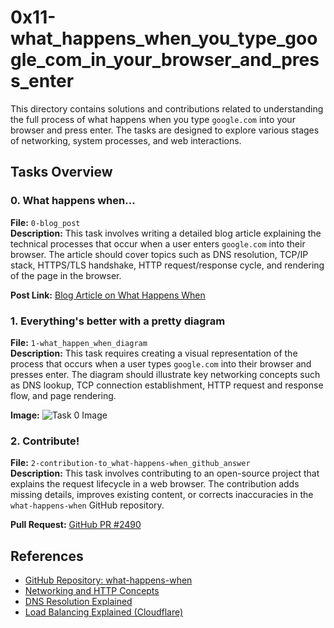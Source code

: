 # 0x11-what\_happens\_when\_you\_type\_google\_com\_in\_your\_browser\_and\_press\_enter

This directory contains solutions and contributions related to understanding the full process of what happens when you type `google.com` into your browser and press enter. The tasks are designed to explore various stages of networking, system processes, and web interactions.

## Tasks Overview

### 0. What happens when...

**File:** `0-blog_post`  
**Description:** This task involves writing a detailed blog article explaining the technical processes that occur when a user enters `google.com` into their browser. The article should cover topics such as DNS resolution, TCP/IP stack, HTTPS/TLS handshake, HTTP request/response cycle, and rendering of the page in the browser.

**Post Link:** [Blog Article on What Happens When](https://www.linkedin.com/posts/adewolegege_activity-7315020264457613312-sAvE?utm_source=share&utm_medium=member_desktop&rcm=ACoAADDNxj8B0nBotVhcKbvS4jiIK-8Ra1_AQfY)  

### 1. Everything's better with a pretty diagram

**File:** `1-what_happen_when_diagram`  
**Description:** This task requires creating a visual representation of the process that occurs when a user types `google.com` into their browser and presses enter. The diagram should illustrate key networking concepts such as DNS lookup, TCP connection establishment, HTTP request and response flow, and page rendering.

**Image:** ![Task 0 Image](https://media.licdn.com/dms/image/v2/D4D12AQGEM0nrrdXn8A/article-cover_image-shrink_720_1280/B4DZYQrOOLHIAM-/0/1744036488719?e=1749686400&v=beta&t=ZWnU1EE08ECFwILo5wFGxi5on3ta5HZTEQSCeZObclA)

### 2. Contribute!

**File:** `2-contribution-to_what-happens-when_github_answer`  
**Description:** This task involves contributing to an open-source project that explains the request lifecycle in a web browser. The contribution adds missing details, improves existing content, or corrects inaccuracies in the `what-happens-when` GitHub repository.

**Pull Request:** [GitHub PR #2490](https://github.com/alex/what-happens-when/pull/2526)  

## References

- [GitHub Repository: what-happens-when](https://github.com/alex/what-happens-when)
- [Networking and HTTP Concepts](https://developer.mozilla.org/en-US/docs/Web/HTTP)
- [DNS Resolution Explained](https://www.cloudflare.com/learning/dns/what-is-dns/)
- [Load Balancing Explained (Cloudflare)](https://developers.cloudflare.com/load-balancing/)
